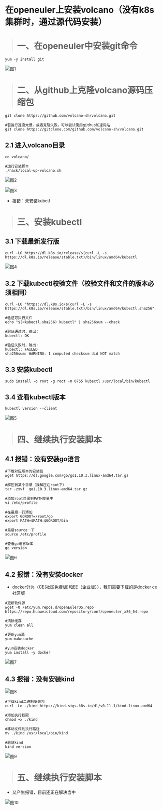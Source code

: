 # 在openeuler上安装volcano（没有k8s集群时，通过源代码安装）

> # 一、在openeuler中安装git命令

```
yum -y install git
```

![图1](https://images.gitee.com/uploads/images/2021/0812/221344_ffe56952_9392840.png "1.png")

> # 二、从github上克隆volcano源码压缩包

```
git clone https://github.com/volcano-sh/volcano.git

#若运行速度太慢，或者克隆失败，可以尝试使用github加速网站
git clone https://gitclone.com/github.com/volcano-sh/volcano.git
```

## 2.1 进入volcano目录

```
cd volcano/

#运行安装脚本
./hack/local-up-volcano.sh
```

![图2](https://images.gitee.com/uploads/images/2021/0812/221545_bed54517_9392840.png "2.png")

![图3](https://images.gitee.com/uploads/images/2021/0812/221558_3ff9084a_9392840.png "3.png")

- 报错：未安装kubctl

> # 三、安装kubectl

## 3.1 下载最新发行版
```
curl -LO https://dl.k8s.io/release/$(curl -L -s https://dl.k8s.io/release/stable.txt)/bin/linux/amd64/kubectl
```

![图4](https://images.gitee.com/uploads/images/2021/0812/221807_8e85b263_9392840.png "4.png")

## 3.2 下载kubectl校验文件（校验文件和文件的版本必须相同）
```
curl -LO "https://dl.k8s.io/$(curl -L -s https://dl.k8s.io/release/stable.txt)/bin/linux/amd64/kubectl.sha256"

#验证可执行文件
echo "$(<kubectl.sha256) kubectl" | sha256sum --check

#验证通过时，输出：
kubectl: OK

#验证失败时，输出：
kubectl: FAILED
sha256sum: WARNING: 1 computed checksum did NOT match
```

## 3.3 安装kubectl
```
sudo install -o root -g root -m 0755 kubectl /usr/local/bin/kubectl
```

## 3.4 查看kubectl版本
```
kubectl version --client
```

![图5](https://images.gitee.com/uploads/images/2021/0812/221826_f93431a1_9392840.png "kubectl.png")

> # 四、继续执行安装脚本

## 4.1 报错：没有安装go语言
```
#下载对应版本的安装包
wget https://dl.google.com/go/go1.10.3.linux-amd64.tar.gz

#解压到某个目录（我解压在root下）
tar -zxvf  go1.10.3.linux-amd64.tar.gz

#添加root目录到PATH变量中
vi /etc/profile

#在最后一行添加
export GOROOT=/root/go
export PATH=$PATH:$GOROOT/bin

#最后source一下
source /etc/profile

#查看go语言版本
go version
```

![图6](https://images.gitee.com/uploads/images/2021/0812/221912_4c4ff2aa_9392840.png "6.png")

## 4.2 报错：没有安装docker

- docker分为（CE(社区免费版)和EE（企业版）），我们需要下载的是docker ce社区版

```
#更新软件源
wget -O /etc/yum.repos.d/openEulerOS.repo https://repo.huaweicloud.com/repository/conf/openeuler_x86_64.repo

#清除缓存
yum clean all

#更新yum源
yum makecache

#yum安装docker
yum install -y docker
```

![图7](https://images.gitee.com/uploads/images/2021/0812/221939_3ae65e90_9392840.png "8.png")

## 4.3 报错：没有安装kind

![图8](https://images.gitee.com/uploads/images/2021/0812/222005_52571a6b_9392840.png "7.png")

```
#下载kind二进制安装包  
curl -Lo ./kind https://kind.sigs.k8s.io/dl/v0.11.1/kind-linux-amd64  
  
#添加执行权限  
chmod +x ./kind  
	  
#移动文件到执行路径  
mv ./kind /usr/local/bin/kind  

#验证kind  
kind version 
```

![图9](https://images.gitee.com/uploads/images/2021/0812/222059_06da55d9_9392840.png "kind.png")

> # 五、继续执行安装脚本

- 又产生报错，目前还正在解决当中

![图10](https://images.gitee.com/uploads/images/2021/0812/222113_3ab6f8ea_9392840.png "last.png")










 















 

 